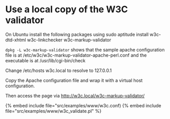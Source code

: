# Use a local copy of the W3C validator


On Ubuntu install the following packages using
sudo aptitude install w3c-dtd-xhtml w3c-linkchecker w3c-markup-validator

`dpkg -L w3c-markup-validator`
shows that the sample apache configuration file is at
/etc/w3c/w3c-markup-validator-apache-perl.conf
and the executable is at /usr/lib/cgi-bin/check

Change /etc/hosts w3c.local to resolve to 127.0.0.1

Copy the Apache configuration file and wrap it with a virtual host configuration.

Then access the page via http://w3c.local/w3c-markup-validator/

{% embed include file="src/examples/www/w3c.conf)
{% embed include file="src/examples/www/w3c_validate.pl" %}


